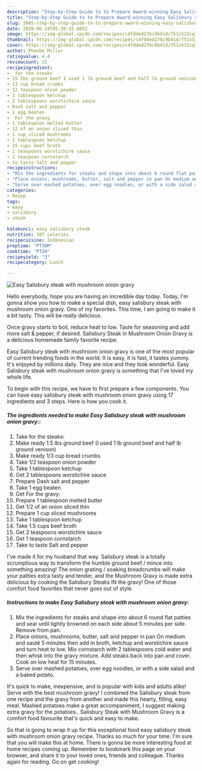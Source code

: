 ```yaml
---
description: "Step-by-Step Guide to to Prepare Award-winning Easy Salisbury steak with mushroom onion gravy"
title: "Step-by-Step Guide to to Prepare Award-winning Easy Salisbury steak with mushroom onion gravy"
slug: 2645-step-by-step-guide-to-to-prepare-award-winning-easy-salisbury-steak-with-mushroom-onion-gravy
date: 2020-06-24T05:38:25.605Z
image: https://img-global.cpcdn.com/recipes/c4fdded276c9b41d/751x532cq70/easy-salisbury-steak-with-mushroom-onion-gravy-recipe-main-photo.jpg
thumbnail: https://img-global.cpcdn.com/recipes/c4fdded276c9b41d/751x532cq70/easy-salisbury-steak-with-mushroom-onion-gravy-recipe-main-photo.jpg
cover: https://img-global.cpcdn.com/recipes/c4fdded276c9b41d/751x532cq70/easy-salisbury-steak-with-mushroom-onion-gravy-recipe-main-photo.jpg
author: Phoebe Miller
ratingvalue: 4.4
reviewcount: 15
recipeingredient:
-  for the steaks
- 15 lbs ground beef I used 1 lb ground beef and half lb ground venison
- 13 cup bread crumbs
- 12 teaspoon onion powder
- 1 tablespoon ketchup
- 2 tablespoons worstichire sauce
- Dash salt and pepper
- 1 egg beaten
-  For the gravy
- 1 tablespoon melted butter
- 12 of an onion sliced thin
- 1 cup sliced mushrooms
- 1 tablespoon ketchup
- 15 cups beef broth
- 2 teaspoons worstichire sauce
- 1 teaspoon cornstarch
- to taste Salt and pepper
recipeinstructions:
- "Mix the ingredients for steaks and shape into about 6 round flat patties and sear until lightly browned on each side about 5 minutes per side. Remove from pan."
- "Place onions, mushrooms, butter, salt and pepper in pan On medium and sauté 5 minutes then add in broth, ketchup and worstichire sauce and turn heat to low. Mix cornstarch with 2 tablespoons cold water and then whisk into the gravy mixture. Add steaks back into pan and cover. Cook on low heat for 15 minutes."
- "Serve over mashed potatoes, over egg noodles, or with a side salad and a baked potato."
categories:
- Resep
tags:
- easy
- salisbury
- steak

katakunci: easy salisbury steak
nutrition: 107 calories
recipecuisine: Indonesian
preptime: "PT30M"
cooktime: "PT2H"
recipeyield: "3"
recipecategory: Lunch

---
```



![Easy Salisbury steak with mushroom onion gravy](https://img-global.cpcdn.com/recipes/c4fdded276c9b41d/751x532cq70/easy-salisbury-steak-with-mushroom-onion-gravy-recipe-main-photo.jpg)

Hello everybody, hope you are having an incredible day today. Today, I'm gonna show you how to make a special dish, easy salisbury steak with mushroom onion gravy. One of my favorites. This time, I am going to make it a bit tasty. This will be really delicious.

Once gravy starts to boil, reduce heat to low. Taste for seasoning and add more salt &amp; pepper, if desired. Salisbury Steak in Mushroom Onion Gravy is a delicious homemade family favorite recipe.

Easy Salisbury steak with mushroom onion gravy is one of the most popular of current trending foods in the world. It is easy, it is fast, it tastes yummy. It's enjoyed by millions daily. They are nice and they look wonderful. Easy Salisbury steak with mushroom onion gravy is something that I've loved my whole life.


To begin with this recipe, we have to first prepare a few components. You can have easy salisbury steak with mushroom onion gravy using 17 ingredients and 3 steps. Here is how you cook it.

##### The ingredients needed to make Easy Salisbury steak with mushroom onion gravy::

1. Take  for the steaks:
1. Make ready 1.5 lbs ground beef (I used 1 lb ground beef and half lb ground venison)
1. Make ready 1/3 cup bread crumbs
1. Take 1/2 teaspoon onion powder
1. Take 1 tablespoon ketchup
1. Get 2 tablespoons worstichire sauce
1. Prepare Dash salt and pepper
1. Take 1 egg beaten
1. Get  For the gravy:
1. Prepare 1 tablespoon melted butter
1. Get 1/2 of an onion sliced thin
1. Prepare 1 cup sliced mushrooms
1. Take 1 tablespoon ketchup
1. Take 1.5 cups beef broth
1. Get 2 teaspoons worstichire sauce
1. Get 1 teaspoon cornstarch
1. Take to taste Salt and pepper


I&#39;ve made it for my husband that way. Salisbury steak is a totally scrumptious way to transform the humble ground beef / mince into something amazing! The onion grating / soaking breadcrumbs will make your patties extra tasty and tender, and the Mushroom Gravy is made extra delicious by cooking the Salisbury Steaks IN the gravy! One of those comfort food favorites that never goes out of style. 

##### Instructions to make Easy Salisbury steak with mushroom onion gravy:

1. Mix the ingredients for steaks and shape into about 6 round flat patties and sear until lightly browned on each side about 5 minutes per side. Remove from pan.
1. Place onions, mushrooms, butter, salt and pepper in pan On medium and sauté 5 minutes then add in broth, ketchup and worstichire sauce and turn heat to low. Mix cornstarch with 2 tablespoons cold water and then whisk into the gravy mixture. Add steaks back into pan and cover. Cook on low heat for 15 minutes.
1. Serve over mashed potatoes, over egg noodles, or with a side salad and a baked potato.


It&#39;s quick to make, inexpensive, and is popular with kids and adults alike! Serve with the best mushroom gravy! I combined the Salisbury steak from one recipe and the gravy from another and made this hearty, filling, easy meal. Mashed potatoes make a great accompaniment, I suggest making extra gravy for the potatoes.. Salisbury Steak with Mushroom Gravy is a comfort food favourite that&#39;s quick and easy to make. 

So that is going to wrap it up for this exceptional food easy salisbury steak with mushroom onion gravy recipe. Thanks so much for your time. I'm sure that you will make this at home. There is gonna be more interesting food at home recipes coming up. Remember to bookmark this page on your browser, and share it to your loved ones, friends and colleague. Thanks again for reading. Go on get cooking!
